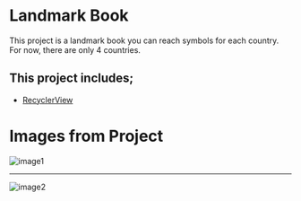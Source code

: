 # Landmark Book

This project is a landmark book you can reach symbols for each country. For now, there are only 4 countries.

## This project includes;
* [RecyclerView](https://developer.android.com/reference/androidx/recyclerview/widget/RecyclerView)

# Images from Project

![image1](https://user-images.githubusercontent.com/80538415/202052913-e009855e-3875-449a-a02c-1676af6439a3.png)

* **********************************

![image2](https://user-images.githubusercontent.com/80538415/202052937-6aa62418-3b40-4c74-8162-f7d02bde07f9.png)
